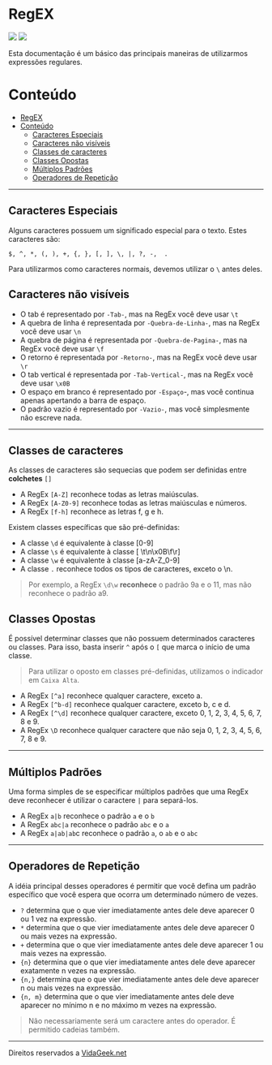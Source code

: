 # RegEX

<img src="https://img.shields.io/github/last-commit/lucasquitan/regex">
<img src="https://img.shields.io/github/stars/lucasquitan/regex">

Esta documentação é um básico das principais maneiras de utilizarmos expressões regulares.

# Conteúdo
- [RegEX](#regex)
- [Conteúdo](#conteúdo)
  - [Caracteres Especiais](#caracteres-especiais)
  - [Caracteres não visíveis](#caracteres-não-visíveis)
  - [Classes de caracteres](#classes-de-caracteres)
  - [Classes Opostas](#classes-opostas)
  - [Múltiplos Padrões](#múltiplos-padrões)
  - [Operadores de Repetição](#operadores-de-repetição)

---


## Caracteres Especiais

Alguns caracteres possuem um significado especial para o texto. Estes caracteres são:

`$, ^, *, (, ), +, {, }, [, ], \, |, ?, -,  .`

Para utilizarmos como caracteres normais, devemos utilizar o `\` antes deles.


## Caracteres não visíveis

- O tab é representado por `-Tab-`, mas na RegEx você deve usar `\t`
- A quebra de linha é representada por `-Quebra-de-Linha-`, mas na RegEx você deve usar `\n`
- A quebra de página é representada por `-Quebra-de-Pagina-`, mas na RegEx você deve usar `\f`
- O retorno é representada por `-Retorno-`, mas na RegEx você deve usar `\r`
- O tab vertical é representada por `-Tab-Vertical-`, mas na RegEx você deve usar `\x0B`
- O espaço em branco é representado por `-Espaço`-, mas você continua apenas apertando a barra de espaço.
- O padrão vazio é representado por `-Vazio-`, mas você simplesmente não escreve nada.

---

## Classes de caracteres

As classes de caracteres são sequecias que podem ser definidas entre **colchetes** `[]`

- A RegEx `[A-Z]` reconhece todas as letras maiúsculas.
- A RegEx `[A-Z0-9]` reconhece todas as letras maiúsculas e números.
- A RegEx `[f-h]` reconhece as letras f, g e h.

Existem classes específicas que são pré-definidas:

- A classe `\d` é equivalente à classe [0-9]
- A classe `\s` é equivalente à classe [ \t\n\x0B\f\r]
- A classe `\w` é equivalente à classe [a-zA-Z_0-9]
- A classe `.` reconhece todos os tipos de caracteres, exceto o \n.

> Por exemplo, a RegEx `\d\w` **reconhece** o padrão 9a e o 11, mas não reconhece o padrão a9.

## Classes Opostas

É possível determinar classes que não possuem determinados caracteres ou classes. Para isso, basta inserir `^` após o `[` que marca o início de uma classe.

> Para utilizar o oposto em classes pré-definidas, utilizamos o indicador em `Caixa Alta`.

- A RegEx `[^a]` reconhece qualquer caractere, exceto a.
- A RegEx `[^b-d]` reconhece qualquer caractere, exceto b, c e d.
- A RegEx `[^\d]` reconhece qualquer caractere, exceto 0, 1, 2, 3, 4, 5, 6, 7, 8 e 9.
- A RegEx `\D` reconhece qualquer caractere que não seja 0, 1, 2, 3, 4, 5, 6, 7, 8 e 9.

---

## Múltiplos Padrões

Uma forma simples de se especificar múltiplos padrões que uma RegEx deve reconhecer é utilizar o caractere `|` para separá-los.

- A RegEx `a|b` reconhece o padrão `a` e o `b`
- A RegEx `abc|a` reconhece o padrão `abc` e o `a`
- A RegEx `a|ab|ab`c reconhece o padrão `a`, o `ab` e o `abc`

---

## Operadores de Repetição

A idéia principal desses operadores é permitir que você defina um padrão específico que você espera que ocorra um determinado número de vezes.

- `?` determina que o que vier imediatamente antes dele deve aparecer 0 ou 1 vez na expressão.
- `*` determina que o que vier imediatamente antes dele deve aparecer 0 ou mais vezes na expressão.
- `+` determina que o que vier imediatamente antes dele deve aparecer 1 ou mais vezes na expressão.
- `{n}` determina que o que vier imediatamente antes dele deve aparecer exatamente n vezes na expressão.
- `{n,}` determina que o que vier imediatamente antes dele deve aparecer n ou mais vezes na expressão.
- `{n, m}` determina que o que vier imediatamente antes dele deve aparecer no mínimo n e no máximo m vezes na expressão.

> Não necessariamente será um caractere antes do operador. É permitido cadeias também.

---

Direitos reservados a [VidaGeek.net](http://aprenda.vidageek.net/aprenda/regex)